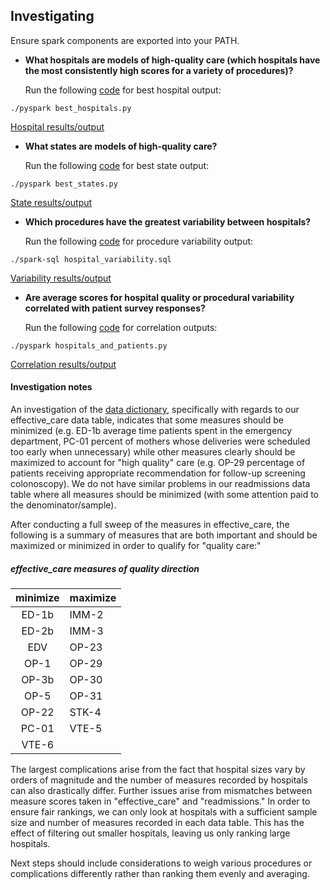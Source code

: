 ## Investigating
Ensure spark components are exported into your PATH.

- **What hospitals are models of high-quality care (which hospitals have the most consistently high scores for a variety of procedures)?**

  Run the following [code](/best_hospitals/best_hospitals.py) for best hospital output:
```
./pyspark best_hospitals.py
```
[Hospital results/output](/best_states/best_states.txt)
- **What states are models of high-quality care?**

  Run the following [code](/best_states/best_states.py) for best state output:
```
./pyspark best_states.py
```
[State results/output](/best_states/best_states.txt)
- **Which procedures have the greatest variability between hospitals?**

  Run the following [code](/hospital_variability/hospital_variability.sql) for procedure variability output:
```
./spark-sql hospital_variability.sql
```
[Variability results/output](/hospital_variability/hospital_variability.txt)
- **Are average scores for hospital quality or procedural variability correlated with patient survey responses?**

  Run the following [code](/hospitals_and_patients/hospitals_and_patients.py) for correlation outputs:
```
./pyspark hospitals_and_patients.py
```
[Correlation results/output](/hospitals_and_patients/hospitals_and_patients.txt)

#### Investigation notes
An investigation of the [data dictionary](../DDB_Data_Dictionary.pdf), specifically with regards to our effective_care data table, indicates that some measures should be minimized (e.g. ED-1b average time patients spent in the emergency department, PC-01 percent of mothers whose deliveries were scheduled too early when unnecessary) while other measures clearly should be maximized to account for "high quality" care (e.g. OP-29 percentage of patients receiving appropriate recommendation for follow-up screening colonoscopy). We do not have similar problems in our readmissions data table where all measures should  be minimized (with some attention paid to the denominator/sample).

After conducting a full sweep of the measures in effective_care, the following is a summary of measures that are both important and should be maximized or minimized in order to qualify for "quality care:"

##### effective_care measures of quality direction

| minimize | maximize |
|:--------:|----------|
| ED-1b | IMM-2 |
| ED-2b | IMM-3 |
| EDV | OP-23 |
| OP-1 | OP-29 |
| OP-3b | OP-30 |
| OP-5 | OP-31 |
| OP-22 | STK-4 |
| PC-01 | VTE-5 |
| VTE-6 |  |

The largest complications arise from the fact that hospital sizes vary by orders of magnitude and the number of measures recorded by hospitals can also drastically differ. Further issues arise from mismatches between measure scores taken in "effective_care" and "readmissions." In order to ensure fair rankings, we can only look at hospitals with a sufficient sample size and number of measures recorded in each data table. This has the effect of filtering out smaller hospitals, leaving us only ranking large hospitals.

Next steps should include considerations to weigh various procedures or complications differently rather than ranking them evenly and averaging.
